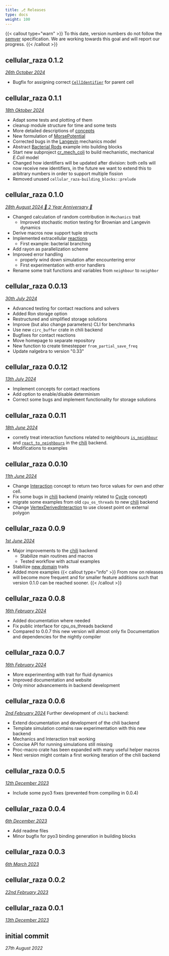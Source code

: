 ```yaml
---
title: ⎇ Releases
type: docs
weight: 100
---
```


{{< callout type="warn" >}}
To this date, version numbers do not follow the [semver](https://semver.org/) specification.
We are working towards this goal and will report our progress.
{{< /callout >}}

## cellular_raza 0.1.2
[_26th October 2024_](git_diff-0.1.2-incremental.diff)

- Bugfix for assigning correct
  [`CellIdentifier`](/docs/cellular_raza_core/backend/chili/struct.CellIdentifier.html) for parent
  cell

## cellular_raza 0.1.1
[_18th Oktober 2024_](git_diff-0.1.1-incremental.diff)

- Adapt some tests and plotting of them
- cleanup module structure for time and some tests
- More detailed descriptions of [concepts](/internals/concepts)
- New formulation of [MorsePotential](/docs/cellular_raza_building_blocks/struct.MorsePotential.html)
- Corrected bugs in the [Langevin](/docs/cellular_raza_building_blocks/struct.Langevin.html)
  mechanics model
- Abstract [Bacterial Rods](/showcase/bacterial-rods) example into building blocks
- Start new subproject [cr_mech_coli](https://github.com/jonaspleyer/cr_mech_coli) to build
  mechanistic, mechanical _E.Coli_ model
- Changed how identifiers will be updated after division:
  both cells will now receive new identifiers, in the future we want to extend this to arbitrary
  numbers in order to support multiple fission
- Removed unused `cellular_raza-building_blocks::prelude`

## cellular_raza 0.1.0
[_28th August 2024 🎉 2 Year Anniversary 🎉_](git_diff-0.1.0-incremental.diff)
- Changed calculation of random contribution in `Mechanics` trait
    - Improved stochastic motion testing for Brownian and Langevin dynamics
- Derive macros now support tuple structs
- Implemented extracellular [reactions](/internals/concepts/domain/reactions)
    - First example: bacterial branching
- Add rayon as parallelization scheme
- Improved error handling
    - properly wind down simulation after encountering error
    - First experimentation with error handlers
- Rename some trait functions and variables from `neighbour` to `neighbor`

## cellular_raza 0.0.13
[_30th July 2024_](git_diff-0.0.13-incremental.diff)
- Advanced testing for contact reactions and solvers
- Added Ron storage option
- Restructured and simplified storage solutions
- Improve (but also change parameters) CLI for benchmarks
- Use new `circ_buffer` crate in chili backend
- Bugfixes for contact reactions
- Move homepage to separate repository
- New function to create timestepper `from_partial_save_freq`
- Update nalgebra to version "0.33"

## cellular_raza 0.0.12
[_13th July 2024_](git_diff-0.0.12-incremental.diff)
- Implement concepts for contact reactions
- Add option to enable/disable determinism
- Correct some bugs and implement functionality for storage solutions

## cellular_raza 0.0.11
[_18th June 2024_](git_diff-0.0.11-incremental.diff)
- corretly treat interaction functions related to neighbours
  [`is_neighbour`](/docs/cellular_raza_concepts/trait.Interaction.html#method.is_neighbour) and
  [`react_to_neighbours`](/docs/cellular_raza_concepts/trait.Interaction.html#method.react_to_neighbours)
  in the [chili](/internals/backends/chili) backend.
- Modifications to examples

## cellular_raza 0.0.10
[_11th June 2024_](git_diff-0.0.10-incremental.diff)
- Change [Interaction](/internals/concepts/cell/interaction) concept to return two force values for
  own and other cell.
- Fix some bugs in [chili](/internals/backends/chili) backend (mainly related to
  [Cycle](/internals/concepts/cell/cycle) concept)
- migrate some examples from old `cpu_os_threads` to new [chili](/internals/backends/chili) backend
- Change [VertexDerivedInteraction](/docs/cellular_raza_building_blocks/struct.VertexDerivedInteraction.html)
  to use closest point on external polygon

## cellular_raza 0.0.9
[_1st June 2024_](git_diff-0.0.9-incremental.diff)
- Major improvements to the [chili](/internals/backends/chili) backend
    - Stabilize main routines and macros
    - Tested workflow with actual examples
- Stabilize [new domain](/docs/cellular_raza_concepts/domain_new) traits
- Added more examples
{{< callout type="info" >}}
From now on releases will become more frequent and for smaller feature additions such that version
0.1.0 can be reached sooner.
{{< /callout >}}

## cellular_raza 0.0.8
[_16th February 2024_](git_diff-0.0.8-incremental.diff)
- Added documentation where needed
- Fix public interface for cpu_os_threads backend
- Compared to 0.0.7 this new version will almost only fix Documentation and dependencies for the nightly compiler

## cellular_raza 0.0.7
[_16th February 2024_](git_diff-0.0.7-incremental.diff)
- More experimenting with trait for fluid dynamics
- Improved documentation and website
- Only minor advancements in backend development

## cellular_raza 0.0.6
[_2nd February 2024_](git_diff-0.0.6-incremental.diff)
Further development of `chili` backend:
- Extend documentation and development of the chili backend
- Template simulation contains raw experimentation with this new backend
- Mechanics and Interaction trait working
- Concise API for running simulations still missing
- Proc-macro crate has been expanded with many useful helper macros
- Next version might contain a first working iteration of the chili backend

## cellular_raza 0.0.5
[_12th December 2023_](git_diff-0.0.5-incremental.diff)
- Include some pyo3 fixes (prevented from compiling in 0.0.4)

## cellular_raza 0.0.4
[_6th December 2023_](git_diff-0.0.4-incremental.diff)
- Add readme files
- Minor bugfix for pyo3 binding generation in building blocks

## cellular_raza 0.0.3
[_6th March 2023_](git_diff-0.0.3-incremental.diff)

## cellular_raza 0.0.2
[_22nd February 2023_](git_diff-0.0.2-incremental.diff)

## cellular_raza 0.0.1
[_13th December 2023_](git_diff-0.0.1-incremental.diff)

## initial commit
_27th August 2022_
